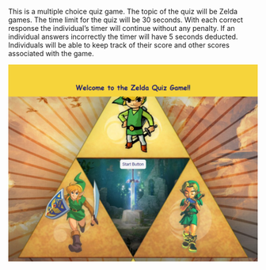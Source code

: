 This is a multiple choice quiz game. The topic of the quiz will be Zelda games. The time limit for the quiz will be 30 seconds. With each correct response the individual’s timer will continue without any penalty. If an individual answers incorrectly the timer will have 5 seconds deducted. Individuals will be able to keep track of their score and other scores associated with the game. 

<img src="./assets/screenshot_quizgame.png">